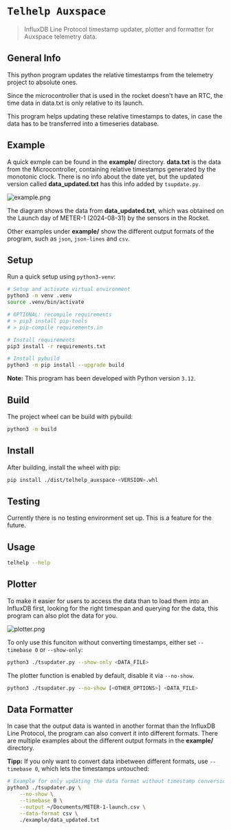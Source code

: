 # `Telhelp Auxspace`

> InfluxDB Line Protocol timestamp updater, plotter and formatter for Auxspace telemetry data.

## General Info

This python program updates the relative timestamps from the telemetry
project to absolute ones.

Since the microcontroller that is used in the rocket doesn't have an RTC,
the time data in data.txt is only relative to its launch.

This program helps updating these relative timestamps to dates,
in case the data has to be transferred into a timeseries database.

## Example

A quick exmple can be found in the **example/** directory.
**data.txt** is the data from the Microcontroller, containing relative
timestamps generated by the monotonic clock.
There is no info about the date yet, but the updated version called
**data_updated.txt** has this info added by `tsupdate.py`.

![example.png](/doc/timeseries-updater/example.png)

The diagram shows the data from **data_updated.txt**, which was obtained
on the Launch day of METER-1 (2024-08-31) by the sensors in the Rocket.

Other examples under **example/** show the different output formats of the
program, such as `json`, `json-lines` and `csv`.

## Setup

Run a quick setup using `python3-venv`:

```bash
# Setup and activate virtual environment
python3 -m venv .venv
source .venv/bin/activate

# OPTIONAL: recompile requirements
# > pip3 install pip-tools
# > pip-compile requirements.in

# Install requirements
pip3 install -r requirements.txt

# Install pybuild
python3 -m pip install --upgrade build
```

**Note:** This program has been developed with Python version `3.12`.

## Build

The project wheel can be build with pybuild:

```bash
python3 -m build
```

## Install

After building, install the wheel with pip:

```bash
pip install ./dist/telhelp_auxspace-<VERSION>.whl
```

## Testing

Currently there is no testing environment set up.
This is a feature for the future.

## Usage

```bash
telhelp --help
```

## Plotter

To make it easier for users to access the data than to load them into
an InfluxDB first, looking for the right timespan and querying for the data,
this program can also plot the data for you.

![plotter.png](/doc/timeseries-updater/plotter.png)

To only use this funciton without converting timestamps, either set
`--timebase 0` or `--show-only`:

```bash
python3 ./tsupdater.py --show-only <DATA_FILE>
```

The plotter function is enabled by default, disable it via `--no-show`.

```bash
python3 ./tsupdater.py --no-show [<OTHER_OPTIONS>] <DATA_FILE>
```

## Data Formatter

In case that the output data is wanted in another format than the
InfluxDB Line Protocol, the program can also convert it into different
formats.
There are multiple examples about the different output formats
in the **example/** directory.

**Tipp:** If you only want to convert data inbetween different formats,
use `--timebase 0`, which lets the timestamps untouched:

```bash
# Example for only updating the data format without timestamp conversion
python3 ./tsupdater.py \
    --no-show \
    --timebase 0 \
    --output ~/Documents/METER-1-launch.csv \
    --data-format csv \
    ./example/data_updated.txt
```
